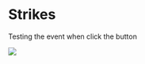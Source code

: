 # Strikes

Testing the event when click the button

![](https://i.ibb.co/Mc5FXLN/strikes-cristian-alexis-orozco-benjumea.png)
